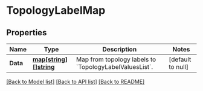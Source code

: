 # TopologyLabelMap

## Properties
Name | Type | Description | Notes
------------ | ------------- | ------------- | -------------
**Data** | [**map[string][]string**](array.md) | Map from topology labels to &#x60;TopologyLabelValuesList&#x60;. | [default to null]

[[Back to Model list]](../README.md#documentation-for-models) [[Back to API list]](../README.md#documentation-for-api-endpoints) [[Back to README]](../README.md)

